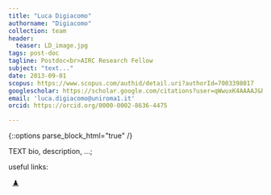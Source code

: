 ```yaml
---
title: "Luca Digiacomo"
authorname: "Digiacomo"
collection: team
header: 
  teaser: LD_image.jpg
tags: post-doc
tagline: Postdoc<br>AIRC Research Fellow
subject: "text..."
date: 2013-09-01
scopus: https://www.scopus.com/authid/detail.uri?authorId=7003398017
googlescholar: https://scholar.google.com/citations?user=qWwuxK4AAAAJ&hl=it&oi=ao
email: 'luca.digiacomo@uniroma1.it'
orcid: https://orcid.org/0000-0002-8636-4475

---
```


{::options parse_block_html="true" /}

<p align= "justify">

TEXT bio, description, ...; <br>

useful links: <br>

&nbsp;   [&#x265F;](https://lichess.org/@/Ivanchliuk)<br>
